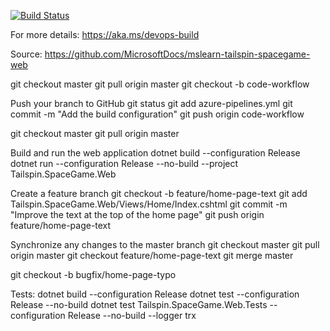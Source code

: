 [![Build Status](https://maheshpesani.visualstudio.com/Space%20Game%20-%20web%20-%20Pipeline/_apis/build/status/MaheshPesani.tailspin-spacegame-web?branchName=master)](https://maheshpesani.visualstudio.com/Space%20Game%20-%20web%20-%20Pipeline/_build/latest?definitionId=18&branchName=master)

For more details:
https://aka.ms/devops-build

Source: https://github.com/MicrosoftDocs/mslearn-tailspin-spacegame-web

git checkout master
git pull origin master
git checkout -b code-workflow

Push your branch to GitHub
git status
git add azure-pipelines.yml
git commit -m "Add the build configuration"
git push origin code-workflow

git checkout master
git pull origin master

Build and run the web application
dotnet build --configuration Release
dotnet run --configuration Release --no-build --project Tailspin.SpaceGame.Web

Create a feature branch
git checkout -b feature/home-page-text
git add Tailspin.SpaceGame.Web/Views/Home/Index.cshtml
git commit -m "Improve the text at the top of the home page"
git push origin feature/home-page-text

Synchronize any changes to the master branch
git checkout master
git pull origin master
git checkout feature/home-page-text
git merge master

git checkout -b bugfix/home-page-typo

Tests:
dotnet build --configuration Release
dotnet test --configuration Release --no-build
dotnet test Tailspin.SpaceGame.Web.Tests --configuration Release --no-build --logger trx
